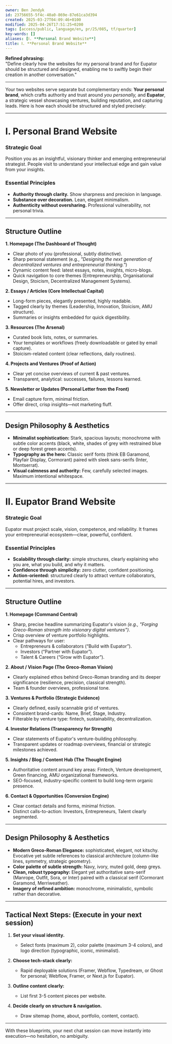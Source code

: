 ```yaml
---
owner: Ben Jendyk
id: 23756655-5f4c-40a0-869e-87e61ca3d394
created: 2025-03-27T04:09:46+0100
modified: 2025-04-26T17:51:25+0200
tags: [access/public, language/en, pr/25/085, tf/quarter]
key-words: []
aliases: [Ⅰ. **Personal Brand Website**]
title: Ⅰ. **Personal Brand Website**
---
```


**Refined phrasing:**  
"Define clearly how the websites for my personal brand and for Eupator should be structured and designed, enabling me to swiftly begin their creation in another conversation."

---

Your two websites serve separate but complementary ends: **Your personal brand**, which crafts authority and trust around *you personally,* and **Eupator**, a strategic vessel showcasing ventures, building reputation, and capturing leads. Here is how each should be structured and styled precisely:

---

# Ⅰ. **Personal Brand Website**

### **Strategic Goal**  
Position you as an insightful, visionary thinker and emerging entrepreneurial strategist. People visit to understand your intellectual edge and gain value from your insights.

### **Essential Principles**  
- **Authority through clarity.** Show sharpness and precision in language.
- **Substance over decoration.** Lean, elegant minimalism.
- **Authenticity without oversharing.** Professional vulnerability, not personal trivia.

---

## **Structure Outline**

**1. Homepage (The Dashboard of Thought)**  
- Clear photo of you (professional, subtly distinctive).
- Sharp personal statement (e.g., *"Designing the next generation of decentralized ventures and entrepreneurial thinking."*)
- Dynamic content feed: latest essays, notes, insights, micro-blogs.
- Quick navigation to core themes (Entrepreneurship, Organisational Design, Stoicism, Decentralized Management Systems).

**2. Essays / Articles (Core Intellectual Capital)**  
- Long-form pieces, elegantly presented, highly readable.
- Tagged clearly by themes (Leadership, Innovation, Stoicism, AMU structure).
- Summaries or insights embedded for quick digestibility.

**3. Resources (The Arsenal)**  
- Curated book lists, notes, or summaries.
- Your templates or workflows (freely downloadable or gated by email capture).
- Stoicism-related content (clear reflections, daily routines).

**4. Projects and Ventures (Proof of Action)**  
- Clear yet concise overviews of current & past ventures.
- Transparent, analytical: successes, failures, lessons learned.

**5. Newsletter or Updates (Personal Letter from the Front)**  
- Email capture form, minimal friction.
- Offer direct, crisp insights—not marketing fluff.

---

## **Design Philosophy & Aesthetics**
- **Minimalist sophistication:** Stark, spacious layouts; monochrome with subtle color accents (black, white, shades of grey with restrained blue or deep forest green accents).
- **Typography as the hero:** Classic serif fonts (think EB Garamond, Playfair Display, Cormorant) paired with sleek sans-serifs (Inter, Montserrat).
- **Visual calmness and authority:** Few, carefully selected images. Maximum intentional whitespace.

---

# Ⅱ. **Eupator Brand Website**

### **Strategic Goal**  
Eupator must project scale, vision, competence, and reliability. It frames your entrepreneurial ecosystem—clear, powerful, confident.

### **Essential Principles**  
- **Scalability through clarity:** simple structures, clearly explaining who you are, what you build, and why it matters.
- **Confidence through simplicity:** zero clutter, confident positioning.
- **Action-oriented:** structured clearly to attract venture collaborators, potential hires, and investors.

---

## **Structure Outline**

**1. Homepage (Command Central)**  
- Sharp, precise headline summarizing Eupator's vision *(e.g., "Forging Greco-Roman strength into visionary digital ventures")*.
- Crisp overview of venture portfolio highlights.
- Clear pathways for user: 
  - Entrepreneurs & collaborators (“Build with Eupator”).
  - Investors (“Partner with Eupator”).
  - Talent & Careers (“Grow with Eupator”).

**2. About / Vision Page (The Greco-Roman Vision)**  
- Clearly explained ethos behind Greco-Roman branding and its deeper significance (resilience, precision, classical strength).
- Team & founder overviews, professional tone.

**3. Ventures & Portfolio (Strategic Evidence)**  
- Clearly defined, easily scannable grid of ventures.
- Consistent brand-cards: Name, Brief, Stage, Industry.  
- Filterable by venture type: fintech, sustainability, decentralization.

**4. Investor Relations (Transparency for Strength)**  
- Clear statements of Eupator's venture-building philosophy.
- Transparent updates or roadmap overviews, financial or strategic milestones achieved.

**5. Insights / Blog / Content Hub (The Thought Engine)**  
- Authoritative content around key areas: Fintech, Venture development, Green financing, AMU organizational frameworks.
- SEO-focused, industry-specific content to build long-term organic presence.

**6. Contact & Opportunities (Conversion Engine)**  
- Clear contact details and forms, minimal friction.
- Distinct calls-to-action: Investors, Entrepreneurs, Talent clearly segmented.

---

## **Design Philosophy & Aesthetics**  
- **Modern Greco-Roman Elegance:** sophisticated, elegant, not kitschy. Evocative yet subtle references to classical architecture (column-like lines, symmetry, strategic geometry).
- **Color palette of subtle strength:** Navy, ivory, muted gold, deep greys.
- **Clean, robust typography:** Elegant yet authoritative sans-serif (Manrope, Outfit, Sora, or Inter) paired with a classical serif (Cormorant Garamond, Merriweather).
- **Imagery of refined ambition:** monochrome, minimalistic, symbolic rather than decorative.

---

## **Tactical Next Steps:** (Execute in your next session)

1. **Set your visual identity.**  
   - Select fonts (maximum 2), color palette (maximum 3-4 colors), and logo direction (typographic, iconic, minimalist).

2. **Choose tech-stack clearly:**  
   - Rapid deployable solutions (Framer, Webflow, Typedream, or Ghost for personal; Webflow, Framer, or Next.js for Eupator).

3. **Outline content clearly:**  
   - List first 3-5 content pieces per website.  

4. **Decide clearly on structure & navigation.**  
   - Draw sitemap (home, about, portfolio, content, contact).

---

With these blueprints, your next chat session can move instantly into execution—no hesitation, no ambiguity.